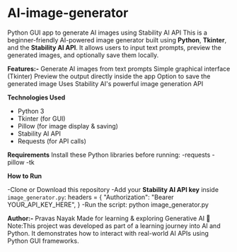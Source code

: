 # AI-image-generator
Python GUI app to generate AI images using Stability AI API
This is a beginner-friendly AI-powered image generator built using **Python**, **Tkinter**, and the **Stability AI API**. It allows users to input text prompts, preview the generated images, and optionally save them locally.

**Features:-**
Generate AI images from text prompts
Simple graphical interface (Tkinter)
Preview the output directly inside the app
Option to save the generated image
Uses Stability AI's powerful image generation API

**Technologies Used**
- Python 3
- Tkinter (for GUI)
- Pillow (for image display & saving)
- Stability AI API
- Requests (for API calls)

**Requirements**
Install these Python libraries before running:
-requests
-pillow
-tk

**How to Run**

-Clone or Download this repository
-Add your **Stability AI API key** inside `image_generator.py`:
   headers = {
       "Authorization": "Bearer YOUR_API_KEY_HERE",
   }
-Run the script:
python image_generator.py

**Author:-**
Pravas Nayak
Made for learning & exploring Generative AI 🧠
Note:This project was developed as part of a learning journey into AI and Python. It demonstrates how to interact with real-world AI APIs using Python GUI frameworks.
